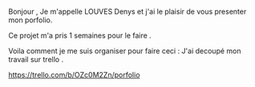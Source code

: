 Bonjour , Je m'appelle LOUVES Denys et j'ai le plaisir de vous presenter mon porfolio.

Ce projet m'a pris 1 semaines pour le faire .

Voila comment je me suis organiser pour faire ceci : J'ai decoupé mon travail sur trello .

https://trello.com/b/OZc0M2Zn/porfolio
